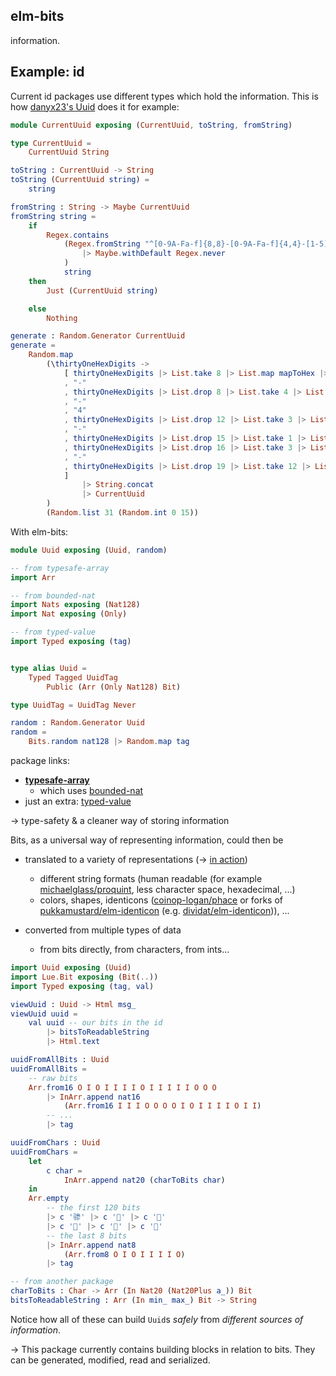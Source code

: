 ## elm-bits
information.

## Example: id

Current id packages use different types which hold the information.
This is how [danyx23's Uuid][danyx23/elm-uuid] does it for example:

```elm
module CurrentUuid exposing (CurrentUuid, toString, fromString)

type CurrentUuid =
    CurrentUuid String

toString : CurrentUuid -> String
toString (CurrentUuid string) =
    string

fromString : String -> Maybe CurrentUuid
fromString string =
    if
        Regex.contains
            (Regex.fromString "^[0-9A-Fa-f]{8,8}-[0-9A-Fa-f]{4,4}-[1-5][0-9A-Fa-f]{3,3}-[8-9A-Ba-b][0-9A-Fa-f]{3,3}-[0-9A-Fa-f]{12,12}$"
                |> Maybe.withDefault Regex.never
            )
            string
    then
        Just (CurrentUuid string)

    else
        Nothing

generate : Random.Generator CurrentUuid
generate =
    Random.map
        (\thirtyOneHexDigits ->
            [ thirtyOneHexDigits |> List.take 8 |> List.map mapToHex |> String.fromList
            , "-"
            , thirtyOneHexDigits |> List.drop 8 |> List.take 4 |> List.map mapToHex |> String.fromList
            , "-"
            , "4"
            , thirtyOneHexDigits |> List.drop 12 |> List.take 3 |> List.map mapToHex |> String.fromList
            , "-"
            , thirtyOneHexDigits |> List.drop 15 |> List.take 1 |> List.map limitDigitRange8ToB |> List.map mapToHex |> String.fromList
            , thirtyOneHexDigits |> List.drop 16 |> List.take 3 |> List.map mapToHex |> String.fromList
            , "-"
            , thirtyOneHexDigits |> List.drop 19 |> List.take 12 |> List.map mapToHex |> String.fromList
            ]
                |> String.concat
                |> CurrentUuid
        )
        (Random.list 31 (Random.int 0 15))
```

With elm-bits:

```elm
module Uuid exposing (Uuid, random)

-- from typesafe-array
import Arr

-- from bounded-nat
import Nats exposing (Nat128)
import Nat exposing (Only)

-- from typed-value
import Typed exposing (tag)


type alias Uuid =
    Typed Tagged UuidTag
        Public (Arr (Only Nat128) Bit)

type UuidTag = UuidTag Never

random : Random.Generator Uuid
random =
    Bits.random nat128 |> Random.map tag
```

package links:

- **[typesafe-array](https://package.elm-lang.org/packages/lue-bird/elm-typesafe-array/latest/)**
    - which uses [bounded-nat](https://package.elm-lang.org/packages/lue-bird/elm-bounded-nat/latest/)
- just an extra: [typed-value](https://package.elm-lang.org/packages/lue-bird/elm-typed-value/latest/)

→ type-safety & a cleaner way of storing information

Bits, as a universal way of representing information, could then be

- translated to a variety of representations (→ [in action](https://lue-bird.github.io/elm-bits/try/))

    - different string formats (human readable (for example [michaelglass/proquint](https://package.elm-lang.org/packages/michaelglass/proquint/latest/), less character space, hexadecimal, ...)
    - colors, shapes, identicons ([coinop-logan/phace][coinop-logan/phace] or forks of [pukkamustard/elm-identicon](pukkamustard/elm-identicon) (e.g. [dividat/elm-identicon][dividat/elm-identicon])), ...

- converted from multiple types of data

    - from bits directly, from characters, from ints...

```elm
import Uuid exposing (Uuid)
import Lue.Bit exposing (Bit(..))
import Typed exposing (tag, val)

viewUuid : Uuid -> Html msg_
viewUuid uuid =
    val uuid -- our bits in the id
        |> bitsToReadableString
        |> Html.text

uuidFromAllBits : Uuid
uuidFromAllBits =
    -- raw bits
    Arr.from16 O I O I I I I O I I I I I O O O
        |> InArr.append nat16
            (Arr.from16 I I I O O O O I O I I I I O I I)
        -- ...
        |> tag

uuidFromChars : Uuid
uuidFromChars =
    let
        c char =
            InArr.append nat20 (charToBits char)
    in
    Arr.empty
        -- the first 120 bits
        |> c '骖' |> c '򥔤' |> c '򚔤'
        |> c '򒒔' |> c '񉉉' |> c '𥩒'
        -- the last 8 bits
        |> InArr.append nat8
            (Arr.from8 O I O I I I I O)
        |> tag

-- from another package
charToBits : Char -> Arr (In Nat20 (Nat20Plus a_)) Bit
bitsToReadableString : Arr (In min_ max_) Bit -> String
```

Notice how all of these can build `Uuid`s _safely_ from _different sources of information_.

→ This package currently contains building blocks in relation to bits. They can be generated, modified, read and serialized.

[coinop-logan/phace]: https://package.elm-lang.org/packages/coinop-logan/phace/latest/
[pukkamustard/elm-identicon]: https://github.com/pukkamustard/elm-identicon
[dividat/elm-identicon]: https://package.elm-lang.org/packages/dividat/elm-identicon/latest/
[danyx23/elm-uuid]: https://package.elm-lang.org/packages/danyx23/elm-uuid/latest/Uuid
